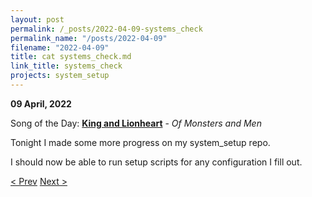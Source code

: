 ```yaml
---
layout: post
permalink: /_posts/2022-04-09-systems_check
permalink_name: "/posts/2022-04-09"
filename: "2022-04-09"
title: cat systems_check.md
link_title: systems_check
projects: system_setup
---
```

**09 April, 2022**

Song of the Day: [**King and Lionheart**](https://youtu.be/MtyBBoOUgho) - *Of Monsters and Men*

Tonight I made some more progress on my system_setup repo.

I should now be able to run setup scripts for any configuration I fill out.

[< Prev](/_posts/2022-04-07-it's_official!)    [Next >](/_posts/2022-04-10-more_system_tweaks)

